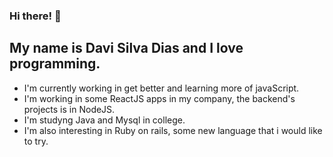 ### Hi there!  👋
## My name is Davi Silva Dias and I love programming.

- I'm currently working in get better and learning more of javaScript.
- I'm working in some ReactJS apps in my company, the backend's projects is in NodeJS.
- I'm studyng Java and Mysql in college.
- I'm also interesting in Ruby on rails, some new language that i would like to try.

<!--
**Davi86/Davi86** is a ✨ _special_ ✨ repository because its `README.md` (this file) appears on your GitHub profile.

Here are some ideas to get you started:

- 🔭 I’m currently working on ...
- 🌱 I’m currently learning ...
- 👯 I’m looking to collaborate on ...
- 🤔 I’m looking for help with ...
- 💬 Ask me about ...
- 📫 How to reach me: ...
- 😄 Pronouns: ...
- ⚡ Fun fact: ...
-->
